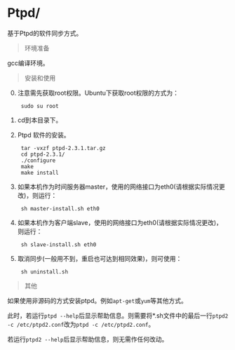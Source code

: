 # Ptpd/

基于Ptpd的软件同步方式。

> 环境准备

gcc编译环境。

> 安装和使用

0. 注意需先获取root权限。Ubuntu下获取root权限的方式为：

        sudo su root

1. cd到本目录下。

2. Ptpd 软件的安装。

        tar -vxzf ptpd-2.3.1.tar.gz
        cd ptpd-2.3.1/
        ./configure
        make
        make install

3. 如果本机作为时间服务器master，使用的网络接口为eth0(请根据实际情况更改)，则运行：

        sh master-install.sh eth0

3. 如果本机作为客户端slave，使用的网络接口为eth0(请根据实际情况更改)，则运行：

        sh slave-install.sh eth0

4. 取消同步(一般用不到，重启也可达到相同效果)，则可使用：

        sh uninstall.sh

> 其他

如果使用非源码的方式安装ptpd。例如`apt-get`或`yum`等其他方式。

此时，若运行`ptpd --help`后显示帮助信息。则需要将*.sh文件中的最后一行`ptpd2 -c /etc/ptpd2.conf`改为`ptpd -c /etc/ptpd2.conf`。

若运行`ptpd2 --help`后显示帮助信息，则无需作任何改动。
